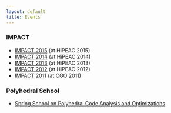 ```yaml
---
layout: default
title: Events
---
```


### IMPACT

 * [IMPACT 2015](http://impact.gforge.inria.fr/impact2015/) (at HiPEAC 2015)
 * [IMPACT 2014](http://impact.gforge.inria.fr/impact2014/) (at HiPEAC 2014)
 * [IMPACT 2013](http://impact.gforge.inria.fr/impact2013/) (at HiPEAC 2013)
 * [IMPACT 2012](http://impact.gforge.inria.fr/impact2012/) (at HiPEAC 2012)
 * [IMPACT 2011](http://impact2011.inrialpes.fr/en/) (at CGO 2011)

### Polyhedral School

 * [Spring School on Polyhedral Code Analysis and Optimizations](http://labexcompilation.ens-lyon.fr/polyhedral-school)
